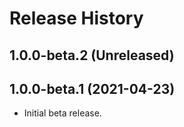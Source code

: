 # Release History

## 1.0.0-beta.2 (Unreleased)


## 1.0.0-beta.1 (2021-04-23)
- Initial beta release.
